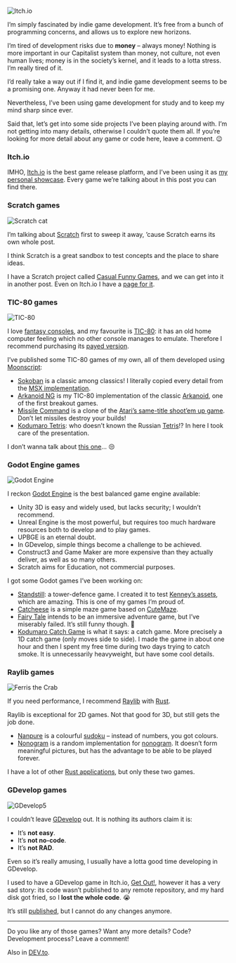 ![Itch.io](//cacilhas.info/img/itch-io-icon.png)

I’m simply fascinated by indie game development. It’s free from a bunch of programming concerns, and allows us to explore new horizons.

I’m tired of development risks due to **money** – always money! Nothing is more important in our Capitalist system than money, not culture, not even human lives; money is in the society’s kernel, and it leads to a lotta stress. I’m really tired of it.

I’d really take a way out if I find it, and indie game development seems to be a promising one. Anyway it had never been for me.

Nevertheless, I’ve been using game development for study and to keep my mind sharp since ever.

Said that, let’s get into some side projects I’ve been playing around with. I’m not getting into many details, otherwise I couldn’t quote them all. If you’re looking for more detail about any game or code here, leave a comment. 😉

### Itch.io

IMHO, [Itch.io](https://itch.io/) is the best game release platform, and I’ve been using it as [my personal showcase](https://cacilhas.itch.io/). Every game we’re talking about in this post you can find there.

### Scratch games

![Scratch cat](//cacilhas.info/img/scratch-cat.png)

I’m talking about [Scratch](https://scratch.mit.edu/) first to sweep it away, ’cause Scratch earns its own whole post.

I think Scratch is a great sandbox to test concepts and the place to share ideas.

I have a Scratch project called [Casual Funny Games](https://scratch.mit.edu/studios/30951170), and we can get into it in another post. Even on Itch.io I have a [page for it](https://cacilhas.itch.io/casual-funny-games).

### TIC-80 games

![TIC-80](//cacilhas.info/img/tic80.png)

I love [fantasy consoles](https://en.wikipedia.org/wiki/Fantasy_video_game_console), and my favourite is [TIC-80](http://tic80.com/): it has an old home computer feeling which no other console manages to emulate. Therefore I recommend purchasing its [payed version](https://nesbox.itch.io/tic80).

I’ve published some TIC-80 games of my own, all of them developed using [Moonscript](https://moonscript.org/):

*   [Sokoban](https://cacilhas.itch.io/sokoban) is a classic among classics! I literally copied every detail from the [MSX implementation](https://msxgamesworld.com/software.php?id=1518).
*   [Arkanoid NG](https://cacilhas.itch.io/arkanoid-ng) is my TIC-80 implementation of the classic [Arkanoid](https://spectrumcomputing.co.uk/entry/0000255), one of the first breakout games.
*   [Missile Command](https://cacilhas.itch.io/missile) is a clone of the [Atari’s same-title shoot’em up game](https://www.arcade-history.com/?page=detail&id=1644). Don’t let missiles destroy your builds!
*   [Kodumaro Tetris](https://cacilhas.itch.io/tetris): who doesn’t known the Russian [Tetris](https://tetris.com/)!? In here I took care of the presentation.

I don’t wanna talk about [this one](https://cacilhas.itch.io/snake)… 😒

### Godot Engine games

![Godot Engine](//cacilhas.info/img/godot.png)

I reckon [Godot Engine](https://godotengine.org/) is the best balanced game engine available:

*   Unity 3D is easy and widely used, but lacks security; I wouldn’t recommend.
*   Unreal Engine is the most powerful, but requires too much hardware resources both to develop and to play games.
*   UPBGE is an eternal doubt.
*   In GDevelop, simple things become a challenge to be achieved.
*   Construct3 and Game Maker are more expensive than they actually deliver, as well as so many others.
*   Scratch aims for Education, not commercial purposes.

I got some Godot games I’ve been working on:

*   [Standstill](https://cacilhas.itch.io/standstill): a tower-defence game. I created it to test [Kenney’s assets](https://kenney.nl/assets), which are amazing. This is one of my games I’m proud of.
*   [Catcheese](https://cacilhas.itch.io/catcheese) is a simple maze game based on [CuteMaze](https://gottcode.org/cutemaze/).
*   [Fairy Tale](https://cacilhas.itch.io/fairy-tale) intends to be an immersive adventure game, but I’ve miserably failed. It’s still funny though. 😬
*   [Kodumaro Catch Game](https://cacilhas.itch.io/catch-game) is what it says: a catch game. More precisely a 1D catch game (only moves side to side). I made the game in about one hour and then I spent my free time during two days trying to catch smoke. It is unnecessarily heavyweight, but have some cool details.

### Raylib games

![Ferris the Crab](//cacilhas.info/img/ferris-the-crab.png)

If you need performance, I recommend [Raylib](https://www.raylib.com/) with [Rust](https://www.rust-lang.org/).

Raylib is exceptional for 2D games. Not that good for 3D, but still gets the job done.

*   [Nanpure](https://cacilhas.itch.io/nanpure) is a colourful [sudoku](https://sudoku.com/) – instead of numbers, you got colours.
*   [Nonogram](https://cacilhas.itch.io/nonogram) is a random implementation for [nonogram](https://en.wikipedia.org/wiki/Nonogram). It doesn’t form meaningful pictures, but has the advantage to be able to be played forever.

I have a lot of other [Rust applications](https://crates.io/users/cacilhas), but only these two games.

### GDevelop games

![GDevelop5](//cacilhas.info/img/gdevelop.png)

I couldn’t leave [GDevelop](https://gdevelop.io/) out. It is nothing its authors claim it is:

*   It’s **not easy**.
*   It’s **not no-code**.
*   It’s **not RAD**.

Even so it’s really amusing, I usually have a lotta good time developing in GDevelop.

I used to have a GDevelop game in Itch.io, [Get Out!](https://cacilhas.itch.io/get-out), however it has a very sad story: its code wasn’t published to any remote repository, and my hard disk got fried, so I **lost the whole code**. 😭

It’s still [published](https://cacilhas.itch.io/get-out), but I cannot do any changes anymore.

* * *

Do you like any of those games? Want any more details? Code? Development process? Leave a comment!

Also in [DEV.to](https://dev.to/cacilhas/writing-games-5clg).